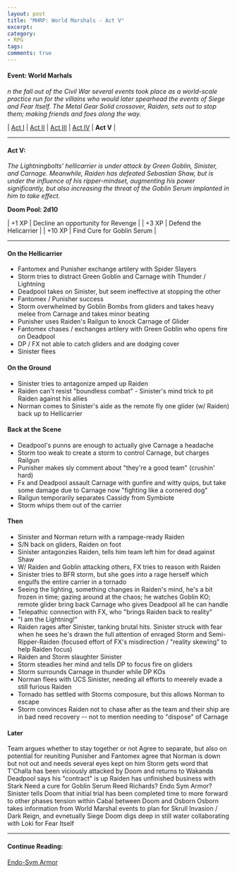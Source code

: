 ```yaml
---
layout: post
title: "MHRP: World Marshals - Act V"
excerpt:
category:
- RPG
tags:
comments: true
---
```


#### Event:  World Marhals

*n the fall out of the Civil War several events took place as a world-scale practice run for the villains who would later spearhead the events of Siege and Fear Itself. The Metal Gear Solid crossover, Raiden, sets out to stop them; making friends and foes along the way.*

| [Act I]() | [Act II]() | [Act III]() | [Act IV]() | **Act V** |

-----

#### Act V:

*The Lightningbolts' hellicarrier is under attack by Green Goblin, Sinister, and Carnage.  Meanwhile, Raiden has defeated Sebastian Shaw, but is under the influence of his ripper-mindset, augmenting his power significantly, but also increasing the threat of the Goblin Serum implanted in him to take effect.*

**Doom Pool: 2d10**

| +1 XP | Decline an opportunity for Revenge |
| +3 XP | Defend the Helicarrier |
| +10 XP | Find Cure for Goblin Serum |

-----

#### On the Hellicarrier

- Fantomex and Punisher exchange artilery with Spider Slayers
- Storm tries to distract Green Goblin and Carnage witih Thunder / Lightning
- Deadpool takes on Sinister, but seem ineffective at stopping the other
- Fantomex / Punisher success
- Storm overwhelmed by Goblin Bombs from gliders and takes heavy melee from Carnage and takes minor beating
- Punisher uses Raiden's Railgun to knock Carnage of Glider
- Fantomex chases / exchanges artilery with Green Goblin who opens fire on Deadpool
- DP / FX not able to catch gliders and are dodging cover
- Sinister flees

#### On the Ground

- Sinister tries to antagonize amped up Raiden
- Raiden can't resist "boundless combat" - Sinister's mind trick to pit Raiden against his allies
- Norman comes to Sinister's aide as the remote fly one glider (w/ Raiden) back up to Hellicarrier

#### Back at the Scene

- Deadpool's punns are enough to actually give Carnage a headache
- Storm too weak to create a storm to control Carnage, but charges Railgun
- Punisher makes sly comment about "they're a good team" (crushin' hard)
- Fx and Deadpool assault Carnage with gunfire and witty quips, but take some damage due to Carnage now "fighting like a cornered dog"
- Railgun temporarily separates Cassidy from Symbiote
- Storm whips them out of the carrier

#### Then

- Sinister and Norman return with a rampage-ready Raiden
- S/N back on gliders, Raiden on foot
- Sinister antagonzies Raiden, tells him team left him for dead against Shaw
- W/ Raiden and Goblin attacking others, FX tries to reason with Raiden
- Sinister tries to BFR storm, but she goes into a rage herself which engulfs the entire carrier in a tornado
- Seeing the lighting, something changes in Raiden's mind, he's a bit frozen in time; gazing around at the chaos; he watches Goblin KO; remote glider bring back Carnage who gives Deadpool all he can handle
- Telepathic connection with FX, who "brings Raiden back to reality"
- "I am the Lightning!"
- Raiden rages after Sinister, tanking brutal hits.  Sinister struck with fear when he sees he's drawn the full attention of enraged Storm and Semi-Ripper-Raiden (focused effort of FX's misdirection / "reality skewing" to help Raiden focus)
- Raiden and Storm slaughter Sinister
- Storm steadies her mind and tells DP to focus fire on gliders
- Storm surrounds Carnage in thunder while DP KOs
- Norman flees with UCS Sinister, needing all efforts to meerely evade a still furious Raiden
- Tornado has settled with Storms composure, but this allows Norman to escape
- Storm convinces Raiden not to chase after as the team and their ship are in bad need recovery -- not to mention needing to "dispose" of Carnage

#### Later

Team argues whether to stay together or not
Agree to separate, but also on potential for reuniting
Punisher and Fantomex agree that Norman is down but not out and needs several eyes kept on him
Storm gets word that T'Challa has been viciously attacked by Doom and returns to Wakanda
Deadpool says his "contract" is up
Raiden has unfinished business with Stark
Need a cure for Goblin Serum
Reed Richards? Endo Sym Armor?
Sinister tells Doom that initial trial has been completed
time to more forward to other phases
tension within Cabal between Doom and Osborn
Osborn takes information from World Marshal events to plan for Skrull Invasion / Dark Reign, and evnetually Siege
Doom digs deep in still water collaborating with Loki for Fear Itself

-----

#### Continue Reading:


[Endo-Sym Armor](http://marvelheroicrp.wikia.com/wiki/Undersheath_Armor)
